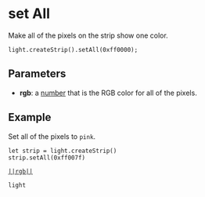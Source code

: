 # set All

Make all of the pixels on the strip show one color.

```sig
light.createStrip().setAll(0xff0000);
```

## Parameters

* **rgb**: a [number](/types/number) that is the RGB color for all of the pixels.

## Example

Set all of the pixels to `pink`.

```blocks
let strip = light.createStrip()
strip.setAll(0xff007f)
```

[``||rgb||``](/reference/light/rgb)

```package
light
```


